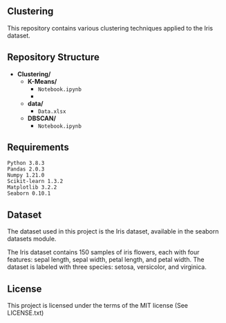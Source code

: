 ## Clustering

This repository contains various clustering techniques applied to the Iris dataset. 

## Repository Structure

- **Clustering/**
  - **K-Means/**
    - `Notebook.ipynb`
    - 
  - **data/**
    - `Data.xlsx`
  - **DBSCAN/**
    - `Notebook.ipynb`
   

## Requirements

    Python 3.8.3
    Pandas 2.0.3
    Numpy 1.21.0
    Scikit-learn 1.3.2
    Matplotlib 3.2.2
    Seaborn 0.10.1


## Dataset

The dataset used in this project is the Iris dataset, available in the seaborn datasets module.

The Iris dataset contains 150 samples of iris flowers, each with four features: sepal length, sepal width, petal length, and petal width. The dataset is labeled with three species: setosa, versicolor, and virginica.


## License

This project is licensed under the terms of the MIT license (See LICENSE.txt)

